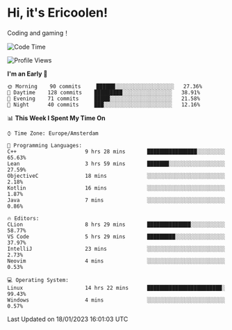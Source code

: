 # Hi, it's Ericoolen!
Coding and gaming！

<!--START_SECTION:waka-->
![Code Time](http://img.shields.io/badge/Code%20Time-626%20hrs%2041%20mins-blue)

![Profile Views](http://img.shields.io/badge/Profile%20Views-0-blue)

**I'm an Early 🐤** 

```text
🌞 Morning    90 commits     ██████░░░░░░░░░░░░░░░░░░░   27.36% 
🌆 Daytime    128 commits    █████████░░░░░░░░░░░░░░░░   38.91% 
🌃 Evening    71 commits     █████░░░░░░░░░░░░░░░░░░░░   21.58% 
🌙 Night      40 commits     ███░░░░░░░░░░░░░░░░░░░░░░   12.16%

```


📊 **This Week I Spent My Time On** 

```text
⌚︎ Time Zone: Europe/Amsterdam

💬 Programming Languages: 
C++                      9 hrs 28 mins       ████████████████░░░░░░░░░   65.63% 
Lean                     3 hrs 59 mins       ███████░░░░░░░░░░░░░░░░░░   27.59% 
ObjectiveC               18 mins             ░░░░░░░░░░░░░░░░░░░░░░░░░   2.18% 
Kotlin                   16 mins             ░░░░░░░░░░░░░░░░░░░░░░░░░   1.87% 
Java                     7 mins              ░░░░░░░░░░░░░░░░░░░░░░░░░   0.86%

🔥 Editors: 
CLion                    8 hrs 29 mins       ██████████████░░░░░░░░░░░   58.77% 
VS Code                  5 hrs 29 mins       █████████░░░░░░░░░░░░░░░░   37.97% 
IntelliJ                 23 mins             ░░░░░░░░░░░░░░░░░░░░░░░░░   2.73% 
Neovim                   4 mins              ░░░░░░░░░░░░░░░░░░░░░░░░░   0.53%

💻 Operating System: 
Linux                    14 hrs 22 mins      ████████████████████████░   99.43% 
Windows                  4 mins              ░░░░░░░░░░░░░░░░░░░░░░░░░   0.57%

```


 Last Updated on 18/01/2023 16:01:03 UTC
<!--END_SECTION:waka-->

